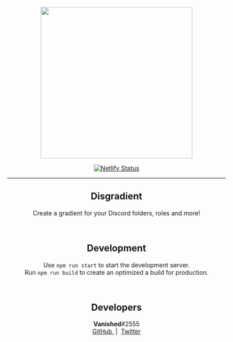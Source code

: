<p align="center">
    <a href="https://disgradient.vanished.rocks">
        <img src="https://disgradient.vanished.rocks/assets/logo192.png" width="350px" />
    </a>
</p>
<p align="center">
    <a href="https://app.netlify.com/sites/vigorous-hugle-1766cb/deploys">
        <img src="https://api.netlify.com/api/v1/badges/303fddf3-2232-471f-8aa4-817dfa31747e/deploy-status" alt="Netlify Status" />
    </a>
</p>

<hr />

<h2 align="center">
    Disgradient
</h2>
<p align="center">
    Create a gradient for your Discord folders, roles and more!
</p>

&nbsp;

<h2 align="center">
    <strong>Development</strong>
</h2>
<p align="center">
    Use <code>npm run start</code> to start the development server.
    <br />
    Run <code>npm run build</code> to create an optimized a build for production.
</p>

&nbsp;

<h2 align="center">
    <strong>Developers</strong>
</h2>
<p align="center">
    <strong>Vanished</strong>#2555
    <br />
    <a href="https://github.com/vanishedvan">
        GitHub
    </a>
    &nbsp;|&nbsp;
    <a href="https://twitter.com/vanishedvan">
        Twitter
    </a>
</p>

&nbsp;
